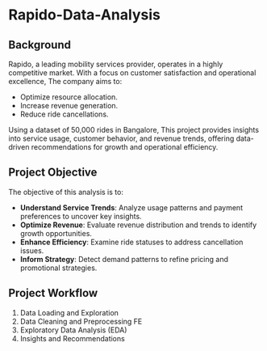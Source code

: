 # Rapido-Data-Analysis
## Background
Rapido, a leading mobility services provider, operates in a highly competitive market. With a focus on customer satisfaction and operational excellence, The company aims to:

- Optimize resource allocation.
- Increase revenue generation.
- Reduce ride cancellations.

Using a dataset of 50,000 rides in Bangalore, This project provides insights into service usage, customer behavior, and revenue trends, offering data-driven recommendations for growth and operational efficiency.

## Project Objective
The objective of this analysis is to:

- **Understand Service Trends**: Analyze usage patterns and payment preferences to uncover key insights.
- **Optimize Revenue**: Evaluate revenue distribution and trends to identify growth opportunities.
- **Enhance Efficiency**: Examine ride statuses to address cancellation issues.
- **Inform Strategy**: Detect demand patterns to refine pricing and promotional strategies.

## Project Workflow
1. Data Loading and Exploration
2. Data Cleaning and Preprocessing FE
3. Exploratory Data Analysis (EDA)
4. Insights and Recommendations
